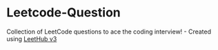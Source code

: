 # Leetcode-Question
Collection of LeetCode questions to ace the coding interview! - Created using [LeetHub v3](https://github.com/raphaelheinz/LeetHub-3.0)
